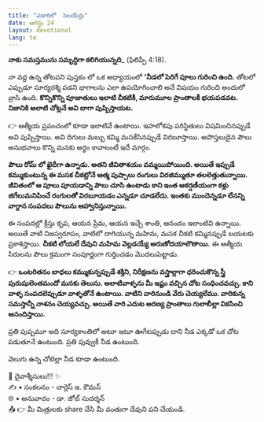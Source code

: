 ```yaml
---
title: "ఎడారిలో  సెలయేర్లు"
date: ఆగస్టు 24
layout: devotional
lang: te
---
```


**నాకు సమస్తమును సమృద్ధిగా కలిగియున్నది**_ (ఫిలిప్పీ 4:18). 

నా వద్ద ఉన్న తోటపని పుస్తకం లో ఒక అధ్యాయంలో **'నీడలో పెరిగే పూలు గురించి ఉంది.** తోటలో ఎప్పుడూ సూర్యరశ్మి పడని భాగాలను ఎలా ఉపయోగించాలి అనే విషయం గురించి అందులో వ్రాసి ఉంది. **కొన్నికొన్ని పూజాతులు ఇలాటి చీకటికీ, మారుమూల ప్రాంతాలకీ భయపడవట. నిజానికి అలాటి చోట్లనే అవి బాగా పుష్పిస్తాయట.**

👉 ఆత్మీయ ప్రపంచంలో కూడా ఇలాటివే ఉంటాయి. ఇహలోకపు పరిస్థితులు విషమించినప్పుడే అవి పుష్పిస్తాయి. అవి దిగులు మబ్బు కమ్మి మసకేసినప్పుడే విరబూస్తాయి. అపొస్తలుడైన పౌలు అనుభవాలు కొన్ని మనకు అర్థం కావాలంటే ఇదే మార్గం.

**పౌలు రోమ్ లో ఖైదీగా ఉన్నాడు. అతని జీవితాశయం వమ్మయిపోయింది. అయితే ఇప్పుడే కమ్ముకుంటున్న ఈ మసక చీకట్లోనే ఆత్మ పుష్పాలు రంగులు విరజిమ్ముతూ తలలెత్తుతున్నాయి. జీవితంలో ఆ పూలు పూయడాన్ని పౌలు చూసి ఉంటాడు కాని ఇంత ఆకర్షణీయంగా కళ్లు జిగేలుమనిపించే రంగులతో విరబూయడం ఎన్నడూ చూడలేదు. ఇంతకు ముందెన్నడూ లేనన్ని వాగ్దాన సంపదలు పౌలును ఆహ్వానిస్తున్నాయి.**

ఈ సంపదల్లో క్రీస్తు కృప, ఆయన ప్రేమ, ఆయన ఇచ్చే శాంతి, ఆనందం ఇలాంటివి ఉన్నాయి. అయితే వాటి నిజస్వరూపం, వాటిలో దాగియున్న మహిమ, మసక చీకటి కమ్మినప్పుడే బయటకు ప్రకాశిస్తాయి. **చీకటి లోయలే దేవుని మహిమ వెల్లడయ్యే అరుణోదయాలౌతాయి.** ఈ ఆత్మీయ సిరులను పౌలు క్రమంగా సంపూర్ణంగా గుర్తించడం మొదలుపెట్టాడు.

👉 **ఒంటరితనం బాధలు కమ్ముకున్నప్పుడే శక్తిని, నిరీక్షణను వస్త్రాల్లాగా ధరించుకొన్న స్త్రీ పురుషులెంతమందో మనకు తెలుసు. అలాటివాళ్ళను మీ ఇష్టం వచ్చిన చోట సంధించవచ్చు. కాని వాళ్ళ సంపదలెప్పుడూ వాళ్ళతోనే ఉంటాయి. వాటిని వారినుండి వేరు చెయ్యలేము. వారికున్న సమస్తాన్నీ నాశనం చెయ్యవచ్చు. అయితే వారి ఎదుట అరణ్య ప్రాంతాలు గులాబీల్లా వికసించి ఆనందిస్తాయి.**

ప్రతి పుష్పమూ అది సూర్యకాంతిలో అటూ ఇటూ ఊగేటప్పుడు దాని నీడ ఎక్కడో ఒక చోట పడుతూనే ఉంటుంది. ప్రతి పువ్వుకీ నీడ ఉంటుంది.

వెలుగు ఉన్న చోటెల్లా నీడ కూడా ఉంటుంది.

<div class="blessing">🙏 <span class="bless-text">దైవాశ్శీసులు!!!</span> ✨</div>

<div class="credit">✍️ <span class="credit-text">▪ సంకలనం - చార్లెస్ ఇ. కౌమన్</span></div>
<div class="credit">🌐 <span class="credit-text">▪ అనువాదం - డా. జోబ్ సుదర్శన్</span></div>


<div class="share">📤 👉 <span class="share-text">మీ మిత్రులకు share చేసి మీ వంతుగా దేవుని పని చేయండి.</span></div>

